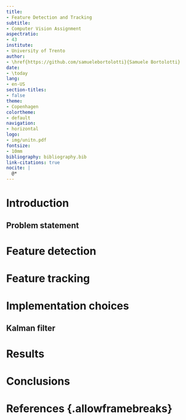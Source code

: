 ```yaml
---
title:
- Feature Detection and Tracking
subtitle:
- Computer Vision Assignment
aspectratio:
- 43
institute:
- University of Trento
author:
- \href{https://github.com/samuelebortolotti}{Samuele Bortolotti}
date:
- \today
lang:
- en-US
section-titles:
- false
theme:
- Copenhagen
colortheme:
- default
navigation:
- horizontal
logo:
- img/unitn.pdf
fontsize:
- 10mm
bibliography: bibliography.bib
link-citations: true
nocite: |
  @*
---
```


# Introduction
## Problem statement

# Feature detection

# Feature tracking

# Implementation choices
## Kalman filter

# Results

# Conclusions

<!--# Appendix-->
<!---->
<!--## Appendix content-->
<!--The appendix contains the topics we are not able to discuss during the oral examination-->

# References {.allowframebreaks}
